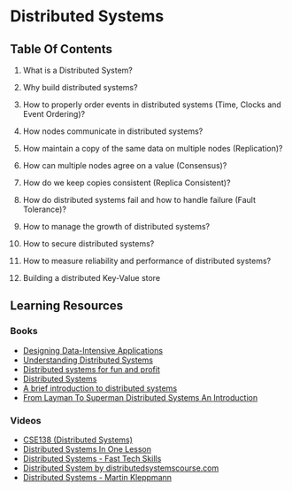 # Distributed Systems

## Table Of Contents

1. What is a Distributed System?

2. Why build distributed systems?

3. How to properly order events in distributed systems (Time, Clocks and Event Ordering)?

4. How nodes communicate in distributed systems?

5. How maintain a copy of the same data on multiple nodes (Replication)?

6. How can multiple nodes agree on a value (Consensus)?

7. How do we keep copies consistent (Replica Consistent)?

8. How do distributed systems fail and how to handle failure (Fault Tolerance)?

9. How to manage the growth of distributed systems?

10. How to secure distributed systems?

11. How to measure reliability and performance of distributed systems?

12. Building a distributed Key-Value store

## Learning Resources

### Books

- [Designing Data-Intensive Applications](https://amzn.to/3AjOHJG)
- [Understanding Distributed Systems](https://amzn.to/3KuTDjH)
- [Distributed systems for fun and profit](http://book.mixu.net/distsys/)
- [Distributed Systems](https://amzn.to/3qQ139f)
- [A brief introduction to distributed systems](https://link.springer.com/content/pdf/10.1007%2Fs00607-016-0508-7.pdf)
- [From Layman To Superman Distributed Systems An Introduction](https://medium.com/coinmonks/from-layman-to-superman-distributed-systems-an-introduction-ef972cedaaba)

### Videos

- [CSE138 (Distributed Systems)](https://bit.ly/352uPze)
- [Distributed Systems In One Lesson](https://bit.ly/3IsazWo)
- [Distributed Systems - Fast Tech Skills](http://bit.ly/2EDAwBw)
- [Distributed System by distributedsystemscourse.com](https://bit.ly/3nP0L0K)
- [Distributed Systems - Martin Kleppmann](https://bit.ly/3An8vfn)
